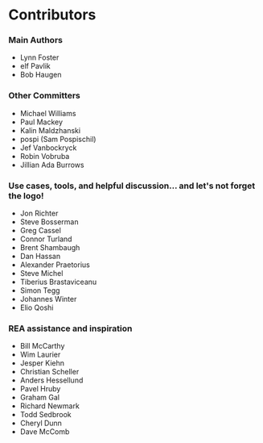 # Contributors

### Main Authors

* Lynn Foster
* elf Pavlik
* Bob Haugen

### Other Committers

* Michael Williams
* Paul Mackey
* Kalin Maldzhanski
* pospi (Sam Pospischil)
* Jef Vanbockryck
* Robin Vobruba
* Jillian Ada Burrows

### Use cases, tools, and helpful discussion... and let's not forget the logo!

* Jon Richter
* Steve Bosserman
* Greg Cassel
* Connor Turland
* Brent Shambaugh
* Dan Hassan
* Alexander Praetorius
* Steve Michel
* Tiberius Brastaviceanu
* Simon Tegg
* Johannes Winter
* Elio Qoshi

### REA assistance and inspiration

* Bill McCarthy
* Wim Laurier
* Jesper Kiehn
* Christian Scheller
* Anders Hessellund
* Pavel Hruby
* Graham Gal
* Richard Newmark
* Todd Sedbrook
* Cheryl Dunn
* Dave McComb
